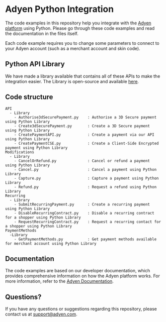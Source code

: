 Adyen Python Integration
==============
The code examples in this repository help you integrate with the [Adyen platform](https://www.adyen.com) using Python. Please go through these code examples and read the documentation in the files itself.

Each code example requires you to change some parameters to connect to your Adyen account (such as a merchant account and skin code).


## Python API Library
We have made a library available that contains all of these APIs to make the integration easier. The Library is open-source and available [here](https://github.com/Adyen/adyen-python-api-library).

## Code structure
```
API
  - Library
    - Authorise3dSecurePayment.py    : Authorise a 3D Secure payment using Python Library
    - Create3dSecurePayment.py       : Create a 3D Secure payment using Python Library
    - CreatePaymentAPI.py            : Create a payment via our API using Python Library
   	- CreatePaymentCSE.py            : Create a Client-Side Encrypted payment using Python Library
Modifications
  - Library
    - CancelOrRefund.py              : Cancel or refund a payment using Python Library
    - Cancel.py                      : Cancel a payment using Python Library
    - Capture.py                     : Capture a payment using Python Library
    - Refund.py                      : Request a refund using Python Library
Recurring
  - Library
    - SubmitRecurringPayment.py      : Create a recurring payment using Python Library
    - DisableRecurringContract.py    : Disable a recurring contract for a shopper using Python Library
    - RequestRecurringContract.py    : Request a recurring contact for a shopper using Python Library
PaymentMethods
  -Library
    - GetPaymentMethods.py           : Get payment methods available for merchant account using Python Library
```
## Documentation
The code examples are based on our developer documentation, which provides comprehensive information on how the Adyen platform works. For more information, refer to the [Adyen Documentation](https://docs.adyen.com/).

## Questions?
If you have any questions or suggestions regarding this repository, please contact us at support@adyen.com.
